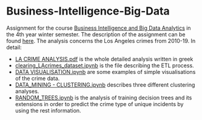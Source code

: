 # Business-Intelligence-Big-Data
Assignment for the course [Business Intelligence and Big Data Analytics](https://www.dept.aueb.gr/en/dmst/content/business-intelligence-and-big-data-analytics) in the 4th year winter semester. The description of the assignment can be found [here](https://github.com/stef4k/Business-Intelligence-Big-Data/blob/main/Assignment%20Description.pdf). The analysis concerns the Los Angeles crimes from 2010-19.
In detail:
* [LA CRIME ANALYSIS.pdf](https://github.com/stef4k/Business-Intelligence-Big-Data/blob/main/LA%20CRIME%20ANALYSIS.pdf) is the whole detailed analysis written in greek 
* [clearing_LAcrimes_dataset.ipynb](https://github.com/stef4k/Business-Intelligence-Big-Data/blob/main/clearing_LAcrimes_dataset.ipynb) is the file describing the ETL process. 
* [DATA VISUALISATION.ipynb](https://github.com/stef4k/Business-Intelligence-Big-Data/blob/main/DATA%20VISUALISATION.ipynb) are some examples of simple visualisations of the crime data. 
* [DATA_MINING - CLUSTERING.ipynb](https://github.com/stef4k/Business-Intelligence-Big-Data/blob/main/DATA_MINING%20-%20CLUSTERING.ipynb) describes three different clustering analyses. 
* [RANDOM_TREES.ipynb](https://github.com/stef4k/Business-Intelligence-Big-Data/blob/main/RANDOM_TREES.ipynb) is the analysis of training decision trees and its extensions in order to predict the crime type of unique incidents by using the rest information. 
